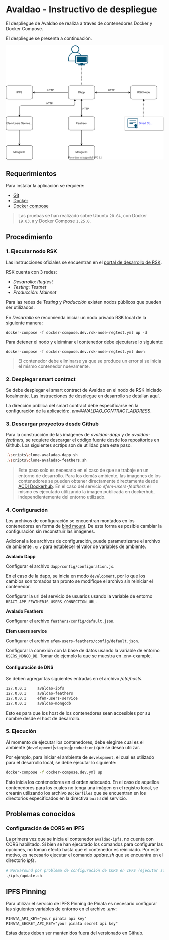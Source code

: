 # Avaldao - Instructivo de despliegue

El despliegue de Avaldao se realiza a través de contenedores Docker y Docker Compose.

El despliegue se presenta a continuación.

![Despliegue](despliegue.svg)

## Requerimientos

Para instalar la aplicación se requiere:

- [Git](https://git-scm.com/)
- [Docker](https://docs.docker.com/get-docker/)
- [Docker compose](https://docs.docker.com/compose/install/)

> Las pruebas se han realizado sobre Ubuntu `20.04`, con Docker `19.03.8` y Docker Compose `1.25.0`.

## Procedimiento

### 1. Ejecutar nodo RSK

Las instrucciones oficiales se encuentran en el [portal de desarrollo de RSK](https://developers.rsk.co/rsk/node/install).

RSK cuenta con 3 redes:

  - *Desarrollo*: *Regtest*
  - *Testing*: *Testnet*
  - *Producción*: *Mainnet*

Para las redes de *Testing* y *Producción* existen nodos públicos que pueden ser utilizados.

En *Desarrollo* se recomienda iniciar un nodo privado RSK local de la siguiente manera:

```
docker-compose -f docker-compose.dev.rsk-node-regtest.yml up -d
```
Para detener el nodo y eleiminar el contenedor debe ejecutarse lo siguiente:

```
docker-compose -f docker-compose.dev.rsk-node-regtest.yml down
```

> El contenedor debe eliminarse ya que se produce un error si se inicia el mismo contenedor nuevamente.

### 2. Desplegar smart contract

Se debe desplegar el smart contract de Avaldao en el nodo de RSK iniciado localmente. Las instrucciones de desplegue en desarrollo se detallan [aquí](https://github.com/ACDI-Argentina/avaldao-contract#desarrollo).

La dirección pública del smart contract debe especificarse en la configuración de la aplicación: *.env#AVALDAO_CONTRACT_ADDRESS*.

### 3. Descargar proyectos desde Github

Para la construcción de las imágenes de *avaldao-dapp* y de *avaldao-feathers*, se requiere descargar el código fuente desde los repositorios en Github. Los siguientes scrtips son de utilidad para este paso.

```bash
.\scripts\clone-avaladao-dapp.sh
.\scripts\clone-avaladao-feathers.sh
```

> Este paso solo es necesario en el caso de que se trabaje en un entorno de desarrollo. Para los demás ambiente, las imagenes de los contenedores se pueden obtener directamente directamente desde [ACDI Dockerhub](https://hub.docker.com/u/acdi). 
> En el caso del servicio *efem-users-feathers* el mismo es ejecutado utilizando la imagen publicada en dockerhub, independientemente del entorno utilizado.



### 4. Configuración

Los archivos de configuración se encuentran montados en los contenedores en forma de [bind mount](https://docs.docker.com/storage/bind-mounts/). De esta forma es posible cambiar la configuración sin reconstruir las imágenes.

Adicional a los archivos de configuración, puede parametrizarse el archivo de ambiente `.env` para establecer el valor de variables de ambiente.

**Avalado Dapp**

Configurar el archivo `dapp/config/configuration.js`.

En el caso de la dapp, se inicia en modo `development`, por lo que los cambios son tomados tan pronto se modifique el archivo sin reiniciar el contenedor.

Configurar la url del servicio de usuarios usando la variable de entorno `REACT_APP_FEATHERJS_USERS_CONNECTION_URL`.

**Avalado Feathers**

Configurar el archivo `feathers/config/default.json`.

**Efem users service**

Configurar el archivo `efem-users-feathers/config/default.json`.

Configurar la conexión con la base de datos usando la variable de entorno `USERS_MONGO_DB`. Tomar de ejemplo la que se muestra en .env-example.


#### Configuración de DNS

Se deben agregar las siguientes entradas en el archivo */etc/hosts*.

```
127.0.0.1     avaldao-ipfs
127.0.0.1     avaldao-feathers
127.0.0.1     efem-users-service
127.0.0.1     avaldao-mongodb
```

Esto es para que los host de los contenedores sean accesibles por su nombre desde el host de desarrollo.

### 5. Ejecución

Al momento de ejecutar los contenedores, debe elegirse cual es el ambiente (`development`|`staging`|`production`) que se desea utilizar.

Por ejemplo, para iniciar el ambiente de `development`, el cual es utilizado para el desarrollo local, se debe ejecutar lo siguiente:

```bash
docker-compose -f docker-compose.dev.yml up
```

Esto inicia los contenedores en el orden adecuado.
En el caso de aquellos contenedores para los cuales no tenga una imágen en el registro local, se crearán utilizando los archivo `Dockerfiles` que se encuentran en los directorios especificados en la directiva `build` del servicio.

## Problemas conocidos

### Configuración de CORS en IPFS

La primera vez que se inicia el contenedor `avaldao-ipfs`, no cuenta con CORS habilitado. Si bien se han ejecutado los comandos para configurar las opciones, no toman efecto hasta que el contenedor es reiniciado. Por este motivo, es necesario ejecutar el comando *update.sh* que se encuentra en el directorio *ipfs*.

```bash
# Workaround por problema de configuración de CORS en IPFS (ejecutar solo una vez).
./ipfs/update.sh
```

## IPFS Pinning

Para utilizar el servicio de IPFS Pinning de Pinata es necesario configurar las siguientes variables de entorno en el archivo *.env*:

```
PINATA_API_KEY="your pinata api key"
PINATA_SECRET_API_KEY="your pinata secret api key"
```
Estas datos deben ser mantenidos fuera del versionado en Github.